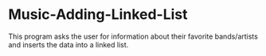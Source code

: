 # Music-Adding-Linked-List
This program asks the user for information about their favorite bands/artists and inserts the data into a linked list.
